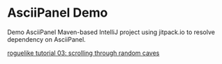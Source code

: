 AsciiPanel Demo
===============
Demo AsciiPanel Maven-based IntelliJ project using jitpack.io to resolve dependency on AsciiPanel.

[roguelike tutorial 03: scrolling through random caves](http://trystans.blogspot.com/2011/08/roguelike-tutorial-03-scrolling-through.html)